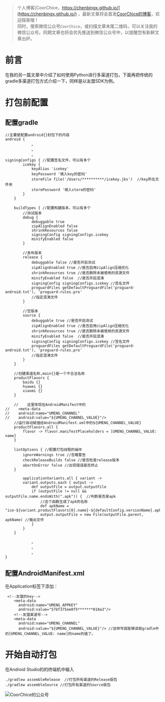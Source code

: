 > 个人博客[CoorChice，https://chenbingx.github.io/](https://chenbingx.github.io/)  ，最新文章将会首发[CoorChice的博客](https://chenbingx.github.io/)，欢迎探索哦 !  
同时，搜索微信公众号`CoorChice`，或扫描文章末尾二维码，可以关注我的微信公众号。同期文章也将会优先推送到微信公众号中，以提醒您有新鲜文章出炉。

# 前言
在我的另一篇文章中介绍了如何使用Python进行多渠道打包，下面再把传统的gradle多渠道打包方式介绍一下，同样是以友盟SDK为例。
# 打包前配置
## 配置gradle
```
//主要是配置android{}封包下的内容
android {
            。
            。
            。
signingConfigs { //配置签名文件，可以有多个
        icekey { 
            keyAlias 'icekey'
            keyPassword '填入key的密码'
            storeFile file('/Users/**********/icekey.jks')  //key所在文件夹
            storePassword '填入store的密码'
        }
    }
    
    buildTypes { //配置构建版本，可以有多个
        //测试版本
        debug {
            debuggable true
            zipAlignEnabled false
            shrinkResources false
            signingConfig signingConfigs.icekey
            minifyEnabled false
        }

        //发布版本
        release {
            debuggable false //是否开启测试
            zipAlignEnabled true //是否启用zipAlign压缩优化
            shrinkResources true //是否删除未被使用的资源文件
            minifyEnabled false  //是否开启混淆
            signingConfig signingConfigs.icekey //签名文件
            proguardFiles getDefaultProguardFile('proguard-android.txt'), 'proguard-rules.pro'
            //指定混淆文件
        }

        //空版本
        source {
            debuggable true //是否开启测试
            zipAlignEnabled true //是否启用zipAlign压缩优化
            shrinkResources true //是否删除未被使用的资源文件
            minifyEnabled false  //是否开启混淆
            signingConfig signingConfigs.icekey //签名文件
            proguardFiles getDefaultProguardFile('proguard-android.txt'), 'proguard-rules.pro'
            //指定混淆文件
        }
    }
    
    //创建渠道名称,main{}是一个不合法名称
    productFlavors {
        baidu {}
        huawei {}
        xiaomi {}
    }
    
    //    这里体现在AndroidManifest中的
//    <meta-data
//    android:name="UMENG_CHANNEL"
//    android:value="${UMENG_CHANNEL_VALUE}"/>
    //运行自动赋值给AndroidManifest.xml中的${UMENG_CHANNEL_VALUE}
    productFlavors.all {
        flavor -> flavor.manifestPlaceholders = [UMENG_CHANNEL_VALUE: name]
    }

    lintOptions { //配置打包线程的操作
        ignoreWarnings true //忽略警告
        checkReleaseBuilds false //是否检查release版本
        abortOnError false //出现错误是否终止
    }
    
        applicationVariants.all { variant ->
        variant.outputs.each { output ->
            def outputFile = output.outputFile
            if (outputFile != null && outputFile.name.endsWith(".apk")) {  //判断是否是apk
                //这个函数生成了apk的名称
                def apkName = "ice-${variant.productFlavors[0].name}-${defaultConfig.versionName}.apk"
                output.outputFile = new File(outputFile.parent, apkName) //输出文件
            }
        }
    }
    
            。
            。
            。
}
```
## 配置AndroidManifest.xml
在Application标签下添加：
```
 <!--友盟的key-->
    <meta-data
      android:name="UMENG_APPKEY"
      android:value="57bf375ee0f5*******018a3"/>
    <!--友盟渠道号-->
    <meta-data
      android:name="UMENG_CHANNEL"
      android:value="${UMENG_CHANNEL_VALUE}"/> //这样写就能够读取gradle中的[UMENG_CHANNEL_VALUE: name]的name的值了。
```

# 开始自动打包
在Android Studio的的终端机中输入
```
./gradlew assembleRelease  //打包所有渠道的Release版包
./gradlew assembleSource //打包所有渠道的Source版包
```

 ![CoorChice的公众号](http://upload-images.jianshu.io/upload_images/1869462-4dbdd4092a838e87.jpg?imageMogr2/auto-orient/strip%7CimageView2/2/w/1240) 
